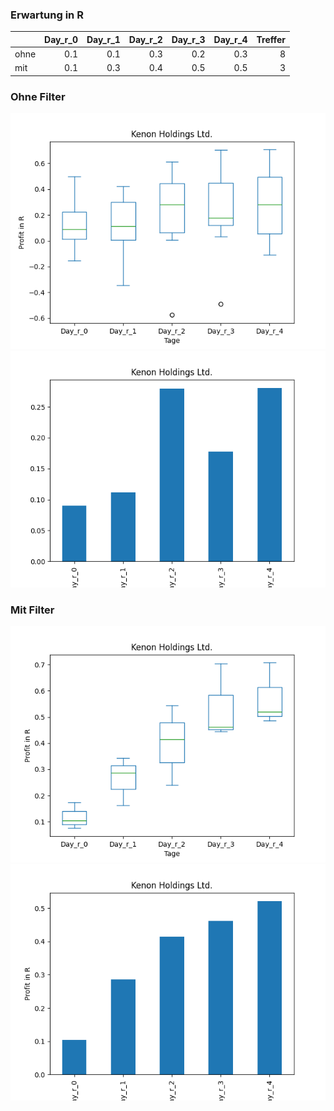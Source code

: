 ### Erwartung in R
|      |   Day_r_0 |   Day_r_1 |   Day_r_2 |   Day_r_3 |   Day_r_4 |   Treffer |
|:-----|----------:|----------:|----------:|----------:|----------:|----------:|
| ohne |       0.1 |       0.1 |       0.3 |       0.2 |       0.3 |         8 |
| mit  |       0.1 |       0.3 |       0.4 |       0.5 |       0.5 |         3 |

### Ohne Filter
![image info](./data/KEN_box_all.png)
![image info](./data/KEN_median_all.png)

### Mit Filter
![image info](./data/KEN_box_filtered.png)
![image info](./data/KEN_median_filtered.png)